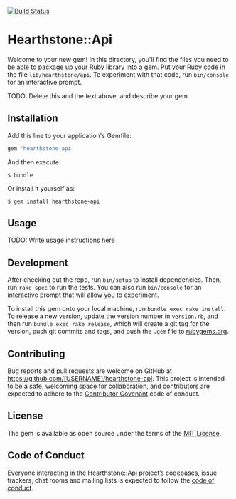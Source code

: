 [![Build Status](https://travis-ci.org/DaiAoki/hearthstone-api.svg?branch=master)](https://travis-ci.org/DaiAoki/hearthstone-api)

# Hearthstone::Api

Welcome to your new gem! In this directory, you'll find the files you need to be able to package up your Ruby library into a gem. Put your Ruby code in the file `lib/hearthstone/api`. To experiment with that code, run `bin/console` for an interactive prompt.

TODO: Delete this and the text above, and describe your gem

## Installation

Add this line to your application's Gemfile:

```ruby
gem 'hearthstone-api'
```

And then execute:

    $ bundle

Or install it yourself as:

    $ gem install hearthstone-api

## Usage

TODO: Write usage instructions here

## Development

After checking out the repo, run `bin/setup` to install dependencies. Then, run `rake spec` to run the tests. You can also run `bin/console` for an interactive prompt that will allow you to experiment.

To install this gem onto your local machine, run `bundle exec rake install`. To release a new version, update the version number in `version.rb`, and then run `bundle exec rake release`, which will create a git tag for the version, push git commits and tags, and push the `.gem` file to [rubygems.org](https://rubygems.org).

## Contributing

Bug reports and pull requests are welcome on GitHub at https://github.com/[USERNAME]/hearthstone-api. This project is intended to be a safe, welcoming space for collaboration, and contributors are expected to adhere to the [Contributor Covenant](http://contributor-covenant.org) code of conduct.

## License

The gem is available as open source under the terms of the [MIT License](https://opensource.org/licenses/MIT).

## Code of Conduct

Everyone interacting in the Hearthstone::Api project’s codebases, issue trackers, chat rooms and mailing lists is expected to follow the [code of conduct](https://github.com/[USERNAME]/hearthstone-api/blob/master/CODE_OF_CONDUCT.md).
